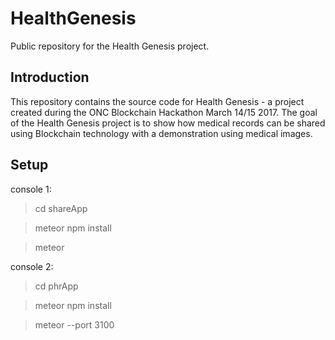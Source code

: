 # HealthGenesis
Public repository for the Health Genesis project.

Introduction
------------

This repository contains the source code for Health Genesis - a project created
during the ONC Blockchain Hackathon March 14/15 2017.  The goal of the Health
Genesis project is to show how medical records can be shared using Blockchain
technology with a demonstration using medical images.

Setup
-----

console 1:

> cd shareApp

> meteor npm install

> meteor

console 2:

> cd phrApp

> meteor npm install

> meteor --port 3100
